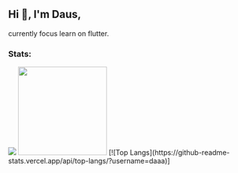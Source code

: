 ## Hi 👋, I'm Daus,

currently focus learn on flutter.

### Stats:
<p>
    <img src="https://github-readme-stats.vercel.app/api?username=daaa&hide=contribs,prs&show_icons=true&hide_border=true&title_color=000" />
    <img src="https://github-readme-stats.vercel.app/api/top-langs/?username=daaa&layout=compact" height=180 />
    [![Top Langs](https://github-readme-stats.vercel.app/api/top-langs/?username=daaa)]
</p>
